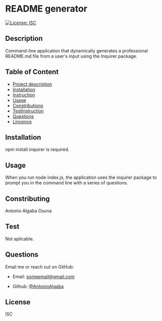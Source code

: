 
# README generator
[![License: ISC](https://img.shields.io/badge/License-ISC-blue.svg)](https://opensource.org/licenses/ISC)
## Description
  Command-line application that dynamically generates a professional README.md file from a user's input using the Inquirer package.

##  Table of Content
- [Project description](#description)
- [Installation](#installation)
- [Instruction](#instruction)
- [Usage](#usage)
- [Constributions](#contributing)
- [TestInstruction](#test)
- [Questions](#questions)
- [Lincence](#licence)
  
## Installation
  npm install inquirer is required.

## Usage
  When you run node index.js, the application uses the inquirer package to prompt you in the command line with a series of questions.

## Constributing
  Antonio Algaba Osuna

## Test 
  Not aplicable.

## Questions

Email me or reach out on GitHub:

- Email: someemail@gmail.com

- Github: [@AntonioAlgaba](https://github.com/AntonioAlgaba)
  
  
   
## License
  ISC
  